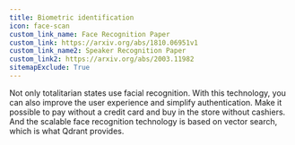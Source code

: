 ```yaml
---
title: Biometric identification
icon: face-scan
custom_link_name: Face Recognition Paper
custom_link: https://arxiv.org/abs/1810.06951v1
custom_link_name2: Speaker Recognition Paper
custom_link2: https://arxiv.org/abs/2003.11982
sitemapExclude: True
---
```


Not only totalitarian states use facial recognition. 
With this technology, you can also improve the user experience and simplify authentication.
Make it possible to pay without a credit card and buy in the store without cashiers.
And the scalable face recognition technology is based on vector search, which is what Qdrant provides.